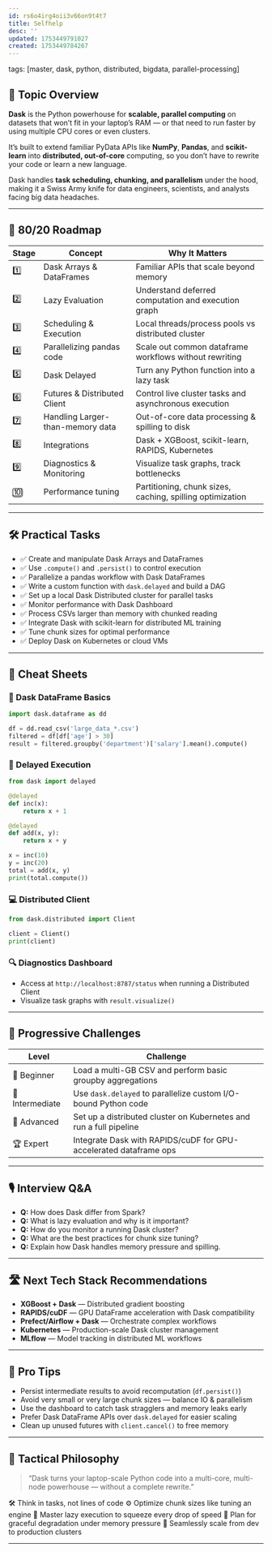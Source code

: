 ```yaml
---
id: rs6o4irg4oii3v66on9t4t7
title: Selfhelp
desc: ''
updated: 1753449791027
created: 1753449784267
---
```

tags: [master, dask, python, distributed, bigdata, parallel-processing]

## 📌 Topic Overview

**Dask** is the Python powerhouse for **scalable, parallel computing** on datasets that won’t fit in your laptop’s RAM — or that need to run faster by using multiple CPU cores or even clusters.

It’s built to extend familiar PyData APIs like **NumPy**, **Pandas**, and **scikit-learn** into **distributed, out-of-core** computing, so you don’t have to rewrite your code or learn a new language.

Dask handles **task scheduling, chunking, and parallelism** under the hood, making it a Swiss Army knife for data engineers, scientists, and analysts facing big data headaches.

---

## 🚀 80/20 Roadmap

| Stage | Concept                    | Why It Matters                                              |
|-------|----------------------------|-------------------------------------------------------------|
| 1️⃣    | Dask Arrays & DataFrames   | Familiar APIs that scale beyond memory                      |
| 2️⃣    | Lazy Evaluation            | Understand deferred computation and execution graph         |
| 3️⃣    | Scheduling & Execution     | Local threads/process pools vs distributed cluster          |
| 4️⃣    | Parallelizing pandas code  | Scale out common dataframe workflows without rewriting      |
| 5️⃣    | Dask Delayed               | Turn any Python function into a lazy task                   |
| 6️⃣    | Futures & Distributed Client| Control live cluster tasks and asynchronous execution       |
| 7️⃣    | Handling Larger-than-memory data | Out-of-core data processing & spilling to disk            |
| 8️⃣    | Integrations               | Dask + XGBoost, scikit-learn, RAPIDS, Kubernetes            |
| 9️⃣    | Diagnostics & Monitoring   | Visualize task graphs, track bottlenecks                    |
| 🔟     | Performance tuning         | Partitioning, chunk sizes, caching, spilling optimization   |

---

## 🛠️ Practical Tasks

- ✅ Create and manipulate Dask Arrays and DataFrames  
- ✅ Use `.compute()` and `.persist()` to control execution  
- ✅ Parallelize a pandas workflow with Dask DataFrames  
- ✅ Write a custom function with `dask.delayed` and build a DAG  
- ✅ Set up a local Dask Distributed cluster for parallel tasks  
- ✅ Monitor performance with Dask Dashboard  
- ✅ Process CSVs larger than memory with chunked reading  
- ✅ Integrate Dask with scikit-learn for distributed ML training  
- ✅ Tune chunk sizes for optimal performance  
- ✅ Deploy Dask on Kubernetes or cloud VMs  

---

## 🧾 Cheat Sheets

### 🐍 Dask DataFrame Basics

```python
import dask.dataframe as dd

df = dd.read_csv('large_data_*.csv')
filtered = df[df['age'] > 30]
result = filtered.groupby('department')['salary'].mean().compute()
````

### 🔄 Delayed Execution

```python
from dask import delayed

@delayed
def inc(x):
    return x + 1

@delayed
def add(x, y):
    return x + y

x = inc(10)
y = inc(20)
total = add(x, y)
print(total.compute())
```

### 💻 Distributed Client

```python
from dask.distributed import Client

client = Client()
print(client)
```

### 🔍 Diagnostics Dashboard

* Access at `http://localhost:8787/status` when running a Distributed Client
* Visualize task graphs with `result.visualize()`

---

## 🎯 Progressive Challenges

| Level           | Challenge                                                          |
| --------------- | ------------------------------------------------------------------ |
| 🥉 Beginner     | Load a multi-GB CSV and perform basic groupby aggregations         |
| 🥈 Intermediate | Use `dask.delayed` to parallelize custom I/O-bound Python code     |
| 🥇 Advanced     | Set up a distributed cluster on Kubernetes and run a full pipeline |
| 🏆 Expert       | Integrate Dask with RAPIDS/cuDF for GPU-accelerated dataframe ops  |

---

## 🎙️ Interview Q\&A

* **Q:** How does Dask differ from Spark?
* **Q:** What is lazy evaluation and why is it important?
* **Q:** How do you monitor a running Dask cluster?
* **Q:** What are the best practices for chunk size tuning?
* **Q:** Explain how Dask handles memory pressure and spilling.

---

## 🛣️ Next Tech Stack Recommendations

* **XGBoost + Dask** — Distributed gradient boosting
* **RAPIDS/cuDF** — GPU DataFrame acceleration with Dask compatibility
* **Prefect/Airflow + Dask** — Orchestrate complex workflows
* **Kubernetes** — Production-scale Dask cluster management
* **MLflow** — Model tracking in distributed ML workflows

---

## 🧠 Pro Tips

* Persist intermediate results to avoid recomputation (`df.persist()`)
* Avoid very small or very large chunk sizes — balance IO & parallelism
* Use the dashboard to catch task stragglers and memory leaks early
* Prefer Dask DataFrame APIs over `dask.delayed` for easier scaling
* Clean up unused futures with `client.cancel()` to free memory

---

## 🧬 Tactical Philosophy

> “Dask turns your laptop-scale Python code into a multi-core, multi-node powerhouse — without a complete rewrite.”

🛠 Think in tasks, not lines of code
⚙️ Optimize chunk sizes like tuning an engine
🧠 Master lazy execution to squeeze every drop of speed
🚀 Plan for graceful degradation under memory pressure
🔄 Seamlessly scale from dev to production clusters

---

